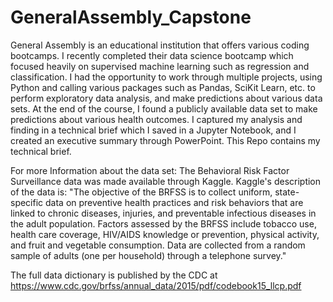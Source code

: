 # GeneralAssembly_Capstone
General Assembly is an educational institution that offers various coding bootcamps.  I recently completed their data science bootcamp which focused heavily on supervised machine learning such as regression and classification.  I had the opportunity to work through multiple projects, using Python and calling various packages such as Pandas, SciKit Learn, etc. to perform exploratory data analysis, and make predictions about various data sets.  At the end of the course, I found a publicly available data set to make predictions about various health outcomes.  I captured my analysis and finding in a technical brief which I saved in a Jupyter Notebook, and I created an executive summary through PowerPoint.  This Repo contains my technical brief.

For more Information about the data set:
The Behavioral Risk Factor Surveillance data was made available through Kaggle. Kaggle's description of the data is: "The objective of the BRFSS is to collect uniform, state-specific data on preventive health practices and risk behaviors that are linked to chronic diseases, injuries, and preventable infectious diseases in the adult population. Factors assessed by the BRFSS include tobacco use, health care coverage, HIV/AIDS knowledge or prevention, physical activity, and fruit and vegetable consumption. Data are collected from a random sample of adults (one per household) through a telephone survey."

The full data dictionary is published by the CDC at https://www.cdc.gov/brfss/annual_data/2015/pdf/codebook15_llcp.pdf
